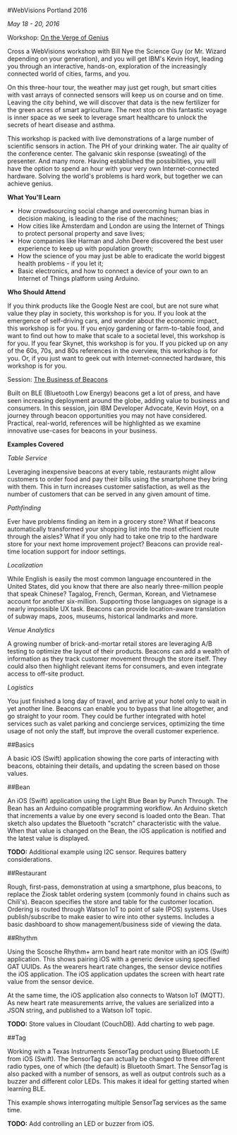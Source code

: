 #WebVisions Portland 2016

*May 18 - 20, 2016*

Workshop: [On the Verge of Genius](http://www.webvisionsevent.com/workshop/how-to-build-a-crowdsourced-pollution-monitoring-device/)

Cross a WebVisions workshop with Bill Nye the Science Guy (or Mr. Wizard depending on your generation), and you will get IBM's Kevin Hoyt, leading you through an interactive, hands-on, exploration of the increasingly connected world of cities, farms, and you.  

On this three-hour tour, the weather may just get rough, but smart cities with vast arrays of connected sensors will keep us on course and on time. Leaving the city behind, we will discover that data is the new fertilizer for the green acres of smart agriculture. The next stop on this fantastic voyage is inner space as we seek to leverage smart healthcare to unlock the secrets of heart disease and asthma.

This workshop is packed with live demonstrations of a large number of scientific sensors in action. The PH of your drinking water. The air quality of the conference center. The galvanic skin response (sweating) of the presenter. And many more. Having established the possibilities, you will have the option to spend an hour with your very own Internet-connected hardware. Solving the world's problems is hard work, but together we can achieve genius.

**What You'll Learn**

- How crowdsourcing social change and overcoming human bias in decision making, is leading to the rise of the machines;
- How cities like Amsterdam and London are using the Internet of Things to protect personal property and save lives;
- How companies like Harman and John Deere discovered the best user experience to keep up with population growth;
- How the science of you may just be able to eradicate the world biggest health problems - if you let it;
- Basic electronics, and how to connect a device of your own to an Internet of Things platform using Arduino.

**Who Should Attend**

If you think products like the Google Nest are cool, but are not sure what value they play in society, this workshop is for you. If you look at the emergence of self-driving cars, and wonder about the economic impact, this workshop is for you. If you enjoy gardening or farm-to-table food, and want to find out how to make that scale to a societal level, this workshop is for you. If you fear Skynet, this workshop is for you. If you picked up on any of the 60s, 70s, and 80s references in the overview, this workshop is for you. Or, if you just want to geek out with Internet-connected hardware, this workshop is for you.

Session: [The Business of Beacons](http://www.webvisionsevent.com/session/the-business-of-beacons/)

Built on BLE (Bluetooth Low Energy) beacons get a lot of press, and have seen increasing deployment around the globe, adding value to business and consumers. In this session, join IBM Developer Advocate, Kevin Hoyt, on a journey through beacon opportunities you may not have considered. Practical, real-world, references will be highlighted as we examine innovative use-cases for beacons in your business.

**Examples Covered**

*Table Service*

Leveraging inexpensive beacons at every table, restaurants might allow customers to order food and pay their bills using the smartphone they bring with them. This in turn increases customer satisfaction, as well as the number of customers that can be served in any given amount of time.

*Pathfinding*

Ever have problems finding an item in a grocery store?  What if beacons automatically transformed your shopping list into the most efficient route through the aisles? What if you only had to take one trip to the hardware store for your next home improvement project? Beacons can provide real-time location support for indoor settings.

*Localization*

While English is easily the most common language encountered in the United States, did you know that there are also nearly three-million people that speak Chinese? Tagalog, French, German, Korean, and Vietnamese account for another six-million. Supporting those languages on signage is a nearly impossible UX task.  Beacons can provide location-aware translation of subway maps, zoos, museums, historical landmarks and more.

*Venue Analytics*

A growing number of brick-and-mortar retail stores are leveraging A/B testing to optimize the layout of their products. Beacons can add a wealth of information as they track customer movement through the store itself. They could also then highlight relevant items for consumers, and even integrate access to off-site product.

*Logistics*

You just finished a long day of travel, and arrive at your hotel only to wait in yet another line. Beacons can enable you to bypass that line altogether, and go straight to your room.  They could be further integrated with hotel services such as valet parking and concierge services, optimizing the time usage of not only the staff, but improve the overall customer experience.

##Basics

A basic iOS (Swift) application showing the core parts of interacting with beacons, obtaining their details, and updating the screen based on those values.

##Bean

An iOS (Swift) application using the Light Blue Bean by Punch Through.  The Bean has an Arduino compatible programming workflow.  An Arduino sketch that increments a value by one every second is loaded onto the Bean.  That sketch also updates the Bluetooth "scratch" characteristic with the value.  When that value is changed on the Bean, the iOS application is notified and the latest value is displayed.

**TODO:** Additional example using I2C sensor.  Requires battery considerations.

##Restaurant

Rough, first-pass, demonstration at using a smartphone, plus beacons, to replace the Ziosk tablet ordering system (commonly found in chains such as Chili's).  Beacon specifies the store and table for the customer location.  Ordering is routed through Watson IoT to point of sale (POS) systems.  Uses publish/subscribe to make easier to wire into other systems.  Includes a basic dashboard to show management/business side of viewing the data.

##Rhythm

Using the Scosche Rhythm+ arm band heart rate monitor with an iOS (Swift) application.  This shows pairing iOS with a generic device using specified GAT UUIDs.  As the wearers heart rate changes, the sensor device notifies the iOS application.  The iOS application updates the screen with heart rate value from the sensor device.

At the same time, the iOS application also connects to Watson IoT (MQTT).  As new heart rate measurements arrive, the values are serialized into a JSON string, and published to a Watson IoT topic.

**TODO:** Store values in Cloudant (CouchDB).  Add charting to web page.

##Tag

Working with a Texas Instruments SensorTag product using Bluetooth LE from iOS (Swift).  The SensorTag can actually be changed to three different radio types, one of which (the default) is Bluetooth Smart.  The SensorTag is also packed with a number of sensors, as well as output controls such as a buzzer and different color LEDs.  This makes it ideal for getting started when learning BLE.

This example shows interrogating multiple SensorTag services as the same time.

**TODO:** Add controlling an LED or buzzer from iOS.
